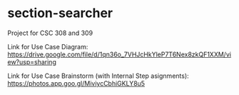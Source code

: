 # section-searcher
Project for CSC 308 and 309

Link for Use Case Diagram:
https://drive.google.com/file/d/1qn36o_7VHJcHkYleP7T6Nex8zkQF1XXM/view?usp=sharing

Link for Use Case Brainstorm (with Internal Step asignments):
https://photos.app.goo.gl/MiviycCbhiGKLY8u5

